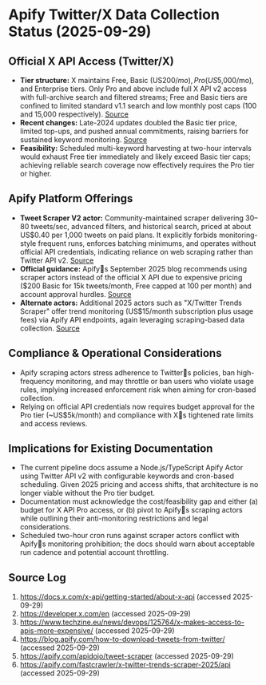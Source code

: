 # Apify Twitter/X Data Collection Status (2025-09-29)

## Official X API Access (Twitter/X)
- **Tier structure:** X maintains Free, Basic (US$200/mo), Pro (US$5,000/mo), and Enterprise tiers. Only Pro and above include full X API v2 access with full-archive search and filtered streams; Free and Basic tiers are confined to limited standard v1.1 search and low monthly post caps (100 and 15,000 respectively). [Source](https://docs.x.com/x-api/getting-started/about-x-api)
- **Recent changes:** Late-2024 updates doubled the Basic tier price, limited top-ups, and pushed annual commitments, raising barriers for sustained keyword monitoring. [Source](https://www.techzine.eu/news/devops/125764/x-makes-access-to-apis-more-expensive/)
- **Feasibility:** Scheduled multi-keyword harvesting at two-hour intervals would exhaust Free tier immediately and likely exceed Basic tier caps; achieving reliable search coverage now effectively requires the Pro tier or higher.

## Apify Platform Offerings
- **Tweet Scraper V2 actor:** Community-maintained scraper delivering 30–80 tweets/sec, advanced filters, and historical search, priced at about US$0.40 per 1,000 tweets on paid plans. It explicitly forbids monitoring-style frequent runs, enforces batching minimums, and operates without official API credentials, indicating reliance on web scraping rather than Twitter API v2. [Source](https://apify.com/apidojo/tweet-scraper)
- **Official guidance:** Apifys September 2025 blog recommends using scraper actors instead of the official X API due to expensive pricing ($200 Basic for 15k tweets/month, Free capped at 100 per month) and account approval hurdles. [Source](https://blog.apify.com/how-to-download-tweets-from-twitter/)
- **Alternate actors:** Additional 2025 actors such as "X/Twitter Trends Scraper" offer trend monitoring (US$15/month subscription plus usage fees) via Apify API endpoints, again leveraging scraping-based data collection. [Source](https://apify.com/fastcrawler/x-twitter-trends-scraper-2025/api)

## Compliance & Operational Considerations
- Apify scraping actors stress adherence to Twitters policies, ban high-frequency monitoring, and may throttle or ban users who violate usage rules, implying increased enforcement risk when aiming for cron-based collection.
- Relying on official API credentials now requires budget approval for the Pro tier (~US$5k/month) and compliance with Xs tightened rate limits and access reviews.

## Implications for Existing Documentation
- The current pipeline docs assume a Node.js/TypeScript Apify Actor using Twitter API v2 with configurable keywords and cron-based scheduling. Given 2025 pricing and access shifts, that architecture is no longer viable without the Pro tier budget.
- Documentation must acknowledge the cost/feasibility gap and either (a) budget for X API Pro access, or (b) pivot to Apifys scraping actors while outlining their anti-monitoring restrictions and legal considerations.
- Scheduled two-hour cron runs against scraper actors conflict with Apifys monitoring prohibition; the docs should warn about acceptable run cadence and potential account throttling.

## Source Log
1. https://docs.x.com/x-api/getting-started/about-x-api (accessed 2025-09-29)
2. https://developer.x.com/en (accessed 2025-09-29)
3. https://www.techzine.eu/news/devops/125764/x-makes-access-to-apis-more-expensive/ (accessed 2025-09-29)
4. https://blog.apify.com/how-to-download-tweets-from-twitter/ (accessed 2025-09-29)
5. https://apify.com/apidojo/tweet-scraper (accessed 2025-09-29)
6. https://apify.com/fastcrawler/x-twitter-trends-scraper-2025/api (accessed 2025-09-29)

